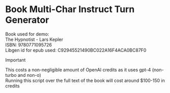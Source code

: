# Book Multi-Char Instruct Turn Generator

Book used for demo:  
The Hypnotist - Lars Kepler  
ISBN: 9780771095726  
Libgen id for epub used: C92945521490BC022A16F4ACA0BC87F0  

> [!IMPORTANT]  
> This costs a non-negligible amount of OpenAI credits as it uses gpt-4 (non-turbo and non-o)  
> Running this script over the full text of the book will cost around $100-150 in credits  